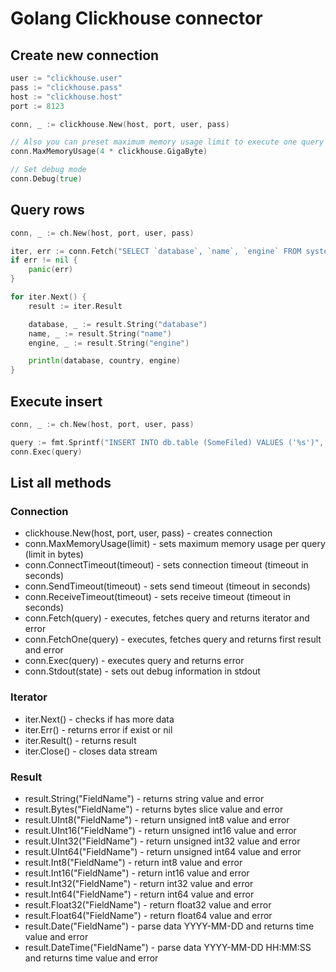 # Golang Clickhouse connector

## Create new connection

```go
user := "clickhouse.user"
pass := "clickhouse.pass"
host := "clickhouse.host"
port := 8123

conn, _ := clickhouse.New(host, port, user, pass)

// Also you can preset maximum memory usage limit to execute one query
conn.MaxMemoryUsage(4 * clickhouse.GigaByte)

// Set debug mode
conn.Debug(true)
```

## Query rows

```go
conn, _ := ch.New(host, port, user, pass)

iter, err := conn.Fetch("SELECT `database`, `name`, `engine` FROM system.tables")
if err != nil {
    panic(err)
}

for iter.Next() {
    result := iter.Result

    database, _ := result.String("database")
    name, _ := result.String("name")
    engine, _ := result.String("engine")

    println(database, country, engine)
}
```

## Execute insert

```go
conn, _ := ch.New(host, port, user, pass)

query := fmt.Sprintf("INSERT INTO db.table (SomeFiled) VALUES ('%s')", "Some value")
conn.Exec(query)
```

## List all methods

### Connection

* clickhouse.New(host, port, user, pass) - creates connection
* conn.MaxMemoryUsage(limit) - sets maximum memory usage per query (limit in bytes)
* conn.ConnectTimeout(timeout) - sets connection timeout (timeout in seconds)
* conn.SendTimeout(timeout) - sets send timeout (timeout in seconds)
* conn.ReceiveTimeout(timeout) - sets receive timeout (timeout in seconds)
* conn.Fetch(query) - executes, fetches query and returns iterator and error
* conn.FetchOne(query) - executes, fetches query and returns first result and error
* conn.Exec(query) - executes query and returns error
* conn.Stdout(state) - sets out debug information in stdout

### Iterator

* iter.Next() - checks if has more data
* iter.Err() - returns error if exist or nil
* iter.Result() - returns result
* iter.Close() - closes data stream

### Result

* result.String("FieldName") - returns string value and error
* result.Bytes("FieldName") - returns bytes slice value and error
* result.UInt8("FieldName") - return unsigned int8 value and error
* result.UInt16("FieldName") - return unsigned int16 value and error
* result.UInt32("FieldName") - return unsigned int32 value and error
* result.UInt64("FieldName") - return unsigned int64 value and error
* result.Int8("FieldName") - return int8 value and error
* result.Int16("FieldName") - return int16 value and error
* result.Int32("FieldName") - return int32 value and error
* result.Int64("FieldName") - return int64 value and error
* result.Float32("FieldName") - return float32 value and error
* result.Float64("FieldName") - return float64 value and error
* result.Date("FieldName") - parse data YYYY-MM-DD and returns time value and error
* result.DateTime("FieldName") - parse data YYYY-MM-DD HH:MM:SS and returns time value and error